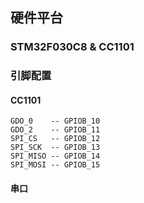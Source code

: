 ## 硬件平台
### STM32F030C8 & CC1101
### 引脚配置
#### CC1101
    GDO_0    -- GPIOB_10
    GDO_2    -- GPIOB_11
    SPI_CS   -- GPIOB_12
    SPI_SCK  -- GPIOB_13
    SPI_MISO -- GPIOB_14
    SPI_MOSI -- GPIOB_15
#### 串口



